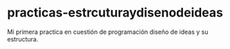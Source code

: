 # practicas-estrcuturaydisenodeideas
Mi primera practica en cuestión de programación diseño de ideas y su estructura.
